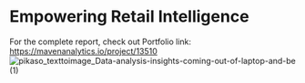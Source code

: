 # Empowering Retail Intelligence
For the complete report, check out Portfolio link: https://mavenanalytics.io/project/13510
![pikaso_texttoimage_Data-analysis-insights-coming-out-of-laptop-and-be (1)](https://github.com/SakshiYadav13/Commercial-Data-Dashboard/assets/88963135/767badff-67a6-4489-a276-50f84d2af432)
